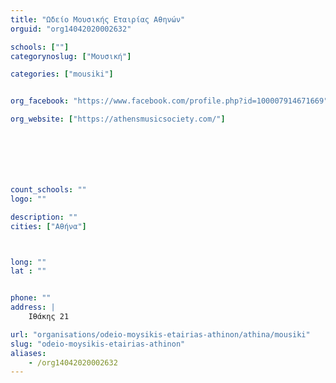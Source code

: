 ```yaml
---
title: "Ωδείο Μουσικής Εταιρίας Αθηνών"
orguid: "org14042020002632"

schools: [""]
categorynoslug: ["Μουσική"]

categories: ["mousiki"]


org_facebook: "https://www.facebook.com/profile.php?id=100007914671669"

org_website: ["https://athensmusicsociety.com/"]







count_schools: ""
logo: ""

description: ""
cities: ["Αθήνα"]



long: ""
lat : ""


phone: ""
address: |
    Ιθάκης 21

url: "organisations/odeio-moysikis-etairias-athinon/athina/mousiki"
slug: "odeio-moysikis-etairias-athinon"
aliases:
    - /org14042020002632
---
```



